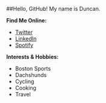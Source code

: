 ##Hello, GitHub! My name is Duncan.

**Find Me Online:**

* [Twitter](https://twitter.com/duncancfraser)
* [LinkedIn](www.linkedin.com/in/duncancfraser/)
* [Spotify](http://open.spotify.com/user/duncancfraser)

**Interests & Hobbies:**

* Boston Sports
* Dachshunds 
* Cycling
* Cooking
* Travel